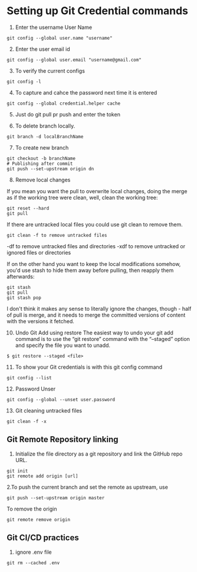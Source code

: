 # Setting up Git Credential commands

1. Enter the username User Name
```
git config --global user.name "username"
```

2. Enter the user email id
```
git config --global user.email "username@gmail.com"
```
3. To verify the current configs
```
git config -l
```
4. To capture and cahce the password next time it is entered

```
git config --global credential.helper cache
```
5. Just do git pull pr push  and enter the token

6. To delete branch locally.
```
git branch -d localBranchName
```

7. To create new branch 
```
git checkout -b branchName
# Publishing after commit
git push --set-upstream origin dn
```

8. Remove local changes

If you mean you want the pull to overwrite local changes, doing the merge as if the working tree were clean, well, clean the working tree:

```
git reset --hard
git pull
```
If there are untracked local files you could use git clean to remove them.
```
git clean -f to remove untracked files
```
-df to remove untracked files and directories
-xdf to remove untracked or ignored files or directories

If on the other hand you want to keep the local modifications somehow, you'd use stash to hide them away before pulling, then reapply them afterwards:
```
git stash
git pull
git stash pop
```
I don't think it makes any sense to literally ignore the changes, though - half of pull is merge, and it needs to merge the committed versions of content with the versions it fetched.

10. Undo Git Add using restore
The easiest way to undo your git add command is to use the “git restore” command with the “–staged” option and specify the file you want to unadd.
```
$ git restore --staged <file>
```
11. To show your Git credentials is with this git config command

```
git config --list
```
12. Password Unser
```
git config --global --unset user.password
```
13. Git cleaning untracked files
```
git clean -f -x
```

## Git Remote Repository linking

1. Initialize the file directory as a git repository and link the GitHub repo URL.
```
git init
git remote add origin [url]

```

2.To push the current branch and set the remote as upstream, use
```
git push --set-upstream origin master
```
To remove the origin
```
git remote remove origin
```

## Git CI/CD practices

1. ignore .env file
```
git rm --cached .env
```
